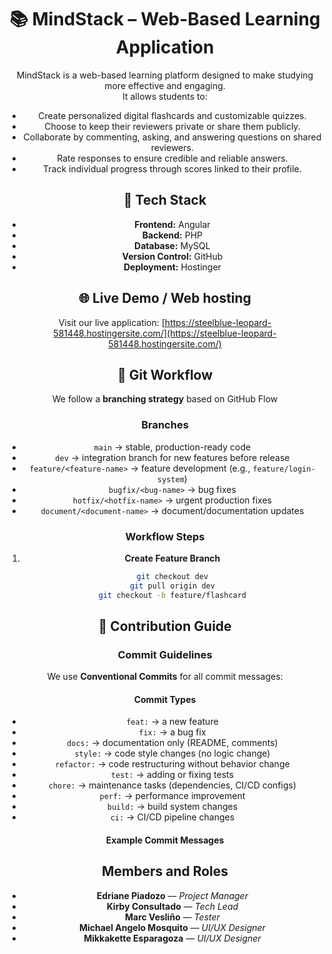 <div align="center">

# 📚 MindStack – Web-Based Learning Application

MindStack is a web-based learning platform designed to make studying more effective and engaging.  
It allows students to:

- Create personalized digital flashcards and customizable quizzes.
- Choose to keep their reviewers private or share them publicly.
- Collaborate by commenting, asking, and answering questions on shared reviewers.
- Rate responses to ensure credible and reliable answers.
- Track individual progress through scores linked to their profile.

## 🚀 Tech Stack

- **Frontend:** Angular
- **Backend:** PHP
- **Database:** MySQL
- **Version Control:** GitHub
- **Deployment:** Hostinger

## 🌐 Live Demo / Web hosting

Visit our live application: [https://steelblue-leopard-581448.hostingersite.com/](https://steelblue-leopard-581448.hostingersite.com/)

## 🌱 Git Workflow

We follow a **branching strategy** based on GitHub Flow

### Branches

- `main` → stable, production-ready code
- `dev` → integration branch for new features before release
- `feature/<feature-name>` → feature development (e.g., `feature/login-system`)
- `bugfix/<bug-name>` → bug fixes
- `hotfix/<hotfix-name>` → urgent production fixes
- `document/<document-name>` → document/documentation updates

### Workflow Steps

1. **Create Feature Branch**
   ```bash
   git checkout dev
   git pull origin dev
   git checkout -b feature/flashcard
   ```

## 📌 Contribution Guide

### Commit Guidelines

We use **Conventional Commits** for all commit messages:

#### Commit Types

- `feat:` → a new feature
- `fix:` → a bug fix
- `docs:` → documentation only (README, comments)
- `style:` → code style changes (no logic change)
- `refactor:` → code restructuring without behavior change
- `test:` → adding or fixing tests
- `chore:` → maintenance tasks (dependencies, CI/CD configs)
- `perf:` → performance improvement
- `build:` → build system changes
- `ci:` → CI/CD pipeline changes

#### Example Commit Messages

## Members and Roles

- **Edriane Piadozo** — _Project Manager_
- **Kirby Consultado** — _Tech Lead_
- **Marc Vesliño** — _Tester_
- **Michael Angelo Mosquito** — _UI/UX Designer_
- **Mikkakette Esparagoza** — _UI/UX Designer_

</div>
